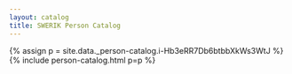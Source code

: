 ```yaml
---
layout: catalog
title: SWERIK Person Catalog
---
```

{% assign p = site.data._person-catalog.i-Hb3eRR7Db6btbbXkWs3WtJ %}
{% include person-catalog.html p=p %}

